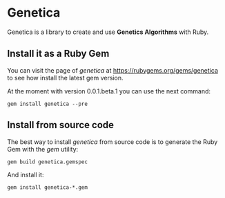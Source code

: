 # Genetica

Genetica is a library to create and use **Genetics Algorithms** with Ruby.

## Install it as a Ruby Gem

You can visit the page of *genetica* at https://rubygems.org/gems/genetica to see how install the latest gem version.

At the moment with version 0.0.1.beta.1 you can use the next command:

<pre><code>gem install genetica --pre</pre></code>

## Install from source code

The best way to install *genetica* from source code is to generate the Ruby Gem with the *gem* utility:

<pre><code>gem build genetica.gemspec</pre></code>

And install it:

<pre><code>gem install genetica-*.gem</pre></code>
